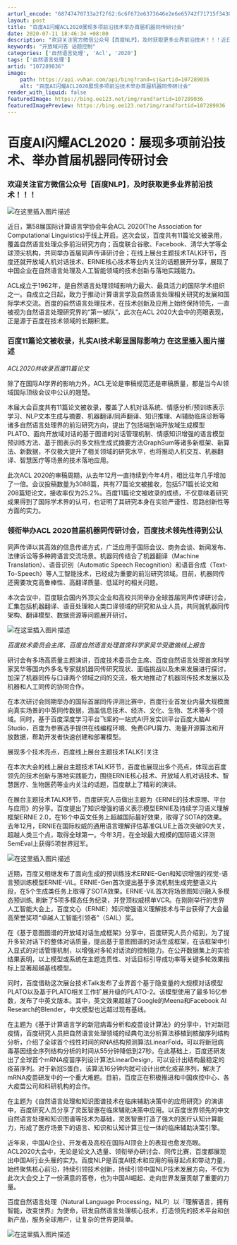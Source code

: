 ```yaml
---
arturl_encode: "68747470733a2f2f62:6c6f672e6373646e2e6e65742f71715f34303234373538342f:61727469636c652f64657461696c732f313037323839303336"
layout: post
title: "百度AI闪耀ACL2020展现多项前沿技术举办首届机器同传研讨会"
date: 2020-07-11 18:46:34 +08:00
description: "欢迎关注官方微信公众号【百度NLP】，及时获取更多业界前沿技术！！！近日，第58届国际计算语言学协会"
keywords: "开放域问答 话题控制"
categories: ['自然语言处理', 'Acl', '2020']
tags: ['自然语言处理']
artid: "107289036"
image:
    path: https://api.vvhan.com/api/bing?rand=sj&artid=107289036
    alt: "百度AI闪耀ACL2020展现多项前沿技术举办首届机器同传研讨会"
render_with_liquid: false
featuredImage: https://bing.ee123.net/img/rand?artid=107289036
featuredImagePreview: https://bing.ee123.net/img/rand?artid=107289036
---
```


# 百度AI闪耀ACL2020：展现多项前沿技术、举办首届机器同传研讨会

### 欢迎关注官方微信公众号【百度NLP】，及时获取更多业界前沿技术！！！

![在这里插入图片描述](https://i-blog.csdnimg.cn/blog_migrate/798a612c9ce4f1c40d28d0605605ecf4.png)
  
近日，第58届国际计算语言学协会年会ACL 2020(The Association for Computational Linguistics)于线上开启。这次会议，百度共有11篇论文被录用，覆盖自然语言处理众多前沿研究方向；百度联合谷歌、Facebook、清华大学等全球顶尖机构，共同举办首届同声传译研讨会；在线上展台主题技术TALK环节，百度还就开放域人机对话技术、ERNIE核心技术等业内关注的话题展开分享，展现了中国企业在自然语言处理及人工智能领域的技术创新与落地实践能力。

ACL成立于1962年，是自然语言处理领域影响力最大、最具活力的国际学术组织之一。自成立之日起，致力于推动计算语言学及自然语言处理相关研究的发展和国际学术交流。百度的自然语言处理技术，在技术创新及应用上始终保持领先，一直被视为自然语言处理研究界的“第一梯队”，此次在ACL 2020大会中的亮眼表现，正是源于百度在技术领域的长期积累。

### 百度11篇论文被收录，扎实AI技术彰显国际影响力 在这里插入图片描述

*ACL2020共收录百度11篇论文*

除了在国际AI学界的影响力外，ACL无论是审稿规范还是审稿质量，都是当今AI领域国际顶级会议中公认的翘楚。

本届大会百度共有11篇论文被收录，覆盖了人机对话系统、情感分析/预训练表示学习、NLP文本生成与摘要、机器翻译/同声翻译、知识推理、AI辅助临床诊断等诸多自然语言处理界的前沿研究方向，提出了包括端到端开放域生成模型PLATO、面向开放域对话的基于图谱的对话管理机制、情感知识增强的语言模型预训练方法、基于图表示的多文档生成式摘要方法GraphSum等诸多新框架、新算法、新数据，不仅极大提升了相关领域的研究水平，也将推动人机交互、机器翻译、智慧医疗等场景的技术落地应用。

此次ACL 2020的审稿周期，从去年12月一直持续到今年4月，相比往年几乎增加了一倍。会议投稿数量为3088篇，共有77篇论文被接收，包括571篇长论文和208篇短论文，接收率仅为25.2%。百度11篇论文被收录的成绩，不仅意味着研究成果得到了国际学术界的认可，也证明了其研究本身在实验严谨性、思路创新性等方面的实力。

### 领衔举办ACL 2020首届机器同传研讨会，百度技术领先性得到公认

同声传译以其高效的信息传递方式，广泛应用于国际会议、商务会谈、新闻发布、法律诉讼等多种跨语言交流场景。机器同传结合了机器翻译（Machine Translation）、语音识别（Automatic Speech Recognition）和语音合成（Text-To-Speech）等人工智能技术，已经成为重要的前沿研究领域。目前，机器同传还需要攻克高鲁棒性、高翻译质量、低延时的相关问题。

本次会议中，百度联合国内外顶尖企业和高校共同举办全球首届同声传译研讨会，汇集包括机器翻译、语音处理和人类口译领域的研究和从业人员，共同就机器同传架构、翻译模型、数据资源等问题展开研讨。
  
![在这里插入图片描述](https://i-blog.csdnimg.cn/blog_migrate/f266e9f4700f19b1194bb5ec2e934cc6.png)

*百度技术委员会主席、百度自然语言处理首席科学家吴华受邀做线上报告*

研讨会有多场高质量主题演讲，百度技术委员会主席、百度自然语言处理首席科学家吴华等国内外多名专家就机器同传研究现状、面临挑战以及未来发展进行探讨，加深了机器同传与口译两个领域之间的交流，极大地推动了机器同传技术发展以及机器和人工同传的协同合作。

在本次研讨会同期举办的国际首届同传评测比赛中，百度行业首发业内最大规模面向真实场景的中英同传数据，涵盖信息技术、经济、文化、生物、艺术等多个领域。同时，基于百度深度学习平台飞桨的一站式AI开发实训平台百度大脑AI Studio，百度为参赛选手提供在线编程环境、免费GPU算力、海量开源算法和开放数据，帮助开发者快速创建和部署模型。

展现多个技术亮点，百度线上展台主题技术TALK引关注

在本次大会的线上展台主题技术TALK环节，百度也展现出多个亮点，体现出百度领先的技术创新与落地实践能力，围绕ERNIE核心技术、开放域人机对话技术、智慧医疗、生物医药等业内关注的话题，百度献上了精彩的演讲。

在展台主题技术TALK环节，百度研究人员做出主题为《ERNIE的技术原理、平台与应用》的分享。百度提出了知识增强的语义表示模型ERNIE及持续学习语义理解框架ERNIE 2.0，在16个中英文任务上超越国际最好效果，取得了SOTA的效果。去年12月，ERNIE在国际权威的通用语言理解评估基准GLUE上首次突破90大关，超越人类三个点，取得全球第一。今年3月，在全球最大规模的国际语义评测SemEval上获得5项世界冠军。

![在这里插入图片描述](https://i-blog.csdnimg.cn/blog_migrate/2539c2012e974bbe6f3be12f5b170e38.png)

近期，百度又相继发布了面向生成的预训练技术ERNIE-Gen和知识增强的视觉-语言预训练模型ERNIE-ViL。ERNIE-Gen首次提出基于多流机制生成完整语义片段，在5个生成类任务上取得了SOTA效果。ERNIE-ViL首次将场景图知识融入多模态预训练, 刷新了5项多模态任务纪录，并登顶权威榜单VCR。在刚刚举行的世界人工智能大会上，百度文心（ERNIE）知识增强语义理解技术与平台获得了大会最高荣誉奖项“卓越人工智能引领者”（SAIL）奖。

在《基于意图图谱的开放域对话生成框架》分享中，百度研究人员介绍到，为了提升多轮对话下的整体对话质量，提出基于意图图谱的对话生成框架，在该框架中引入显式的对话管理机制，以增强对多轮对话流的控制能力。在公开数据集上的实验结果表明，以上模型或系统在主题连贯性、对话目标引导成功率等关键多轮效果指标上显著超越基线模型。

同时，百度借助这次展台技术Talk发布了业界首个基于隐变量的大规模对话模型PLATO以及基于PLATO相关工作扩展升级的PLATO-2。该模型使用了最多16亿参数，发布了中英文版本。其中，英文效果超越了Google的Meena和Facebook AI Research的Blender，中文模型也远超过现有基线。

在主题为《基于计算语言学的新冠病毒分析和疫苗设计算法》的分享中，针对新冠疫情，百度研究人员把自然语言处理领域的经典句法分析算法移植到核酸序列结构分析，介绍了全球首个线性时间的RNA结构预测算法LinearFold，可以将新冠病毒基因组全序列结构分析的时间从55分钟降低到27秒。在此基础上，百度还研发出了全球首个mRNA疫苗序列设计算法LinearDesign，可以设计出结构最稳定的疫苗序列。对于新冠S蛋白，该算法16分钟内就可设计出优化疫苗序列，解决了mRNA疫苗研发中的一个重大难题。目前，百度正在积极推进和中国疾控中心、各大疫苗公司和科研机构的合作。

在主题为《自然语言处理和知识图谱技术在临床辅助决策中的应用研究》的演讲中，百度研究人员分享了灵医智惠在临床辅助决策中应用。以百度世界领先的中文自然语言处理和知识图谱等技术为基础，灵医智惠打造了强大的医疗认知计算能力，形成了医疗场景下的语言、知识和认知计算三位一体的临床辅助决策引擎。

近年来，中国AI企业、开发者及高校在国际AI顶会上的表现也愈发亮眼。ACL2020大会中，无论是论文入选量、领衔举办研讨会、同传比赛，百度都展现出中国AI行业头雁的实力。百度NLP是百度AI技术和应用的萌芽起点和带动力量，始终聚焦核心前沿，持续引领技术创新，持续引领中国NLP技术发展方向，不仅为此次大会交上了一份满意的答卷，也为中国AI崛起、走向世界发展贡献了重要的力量。

百度自然语言处理（Natural Language Processing，NLP）以『理解语言，拥有智能，改变世界』为使命，研发自然语言处理核心技术，打造领先的技术平台和创新产品，服务全球用户，让复杂的世界更简单。
  
![在这里插入图片描述](https://i-blog.csdnimg.cn/blog_migrate/c72688d8b159bb2bb605fcb5f7633105.png)
